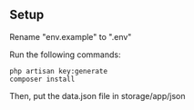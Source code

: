 ## Setup
Rename "env.example" to ".env"

Run the following commands:
```
php artisan key:generate
composer install
```

Then, put the data.json file in storage/app/json
